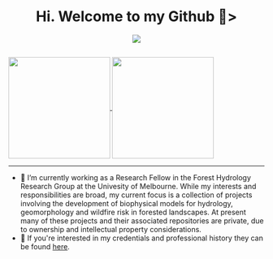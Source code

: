 
<h1 align="center" >Hi. Welcome to my Github 👋></h1>

<p align="center">
  <a href="https://skillicons.dev">
    <img src="https://skillicons.dev/icons?i=r,py,rust" />
  </a>
</p>

</p>
<p align="center"><img src="https://komarev.com/ghpvc/?username=tom-keeble&style=flat-square&color=blue" alt=""></p>

<a href="https://github.com/anuraghazra/github-readme-stats">
  <img height=200 align="center" src="https://github-readme-stats.vercel.app/api?username=tom-keeble&count_private=false&show_icons=true&rank_icon=github&theme=tokyonight" />
</a>
<a href="https://github.com/anuraghazra/github-readme-stats">
  <img height=200 align="center" src="https://github-readme-stats.vercel.app/api/top-langs/?username=tom-keeble&layout=compact&langs_count=8&theme=tokyonight&card_width=280" />
</a>

---

- 🔭 I’m currently working as a Research Fellow in the Forest Hydrology Research Group at the Univesity of Melbourne. While my interests and responsibilities are broad, my current focus is a collection of projects involving the development of biophysical models for hydrology, geomorphology and wildfire risk in forested landscapes. At present many of these projects and their associated repositories are private, due to ownership and intellectual property considerations.
- 💬 If you're interested in my credentials and professional history they can be found [here](https://tom-keeble.github.io/CV/).
<!--
**tom-keeble/tom-keeble** is a ✨ _special_ ✨ repository because its `README.md` (this file) appears on your GitHub profile.

Here are some ideas to get you started:

- 🔭 I’m currently working on ...
- 🌱 I’m currently learning ...
- 👯 I’m looking to collaborate on ...
- 🤔 I’m looking for help with ...
- 💬 Ask me about ...
- 📫 How to reach me: ...
- 😄 Pronouns: ...
- ⚡ Fun fact: ...
-->
